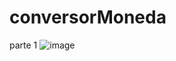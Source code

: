 # conversorMoneda
parte 1
![image](https://user-images.githubusercontent.com/83297212/231896847-20cd785e-5191-4072-9f7c-7ff745cd4c59.png)

